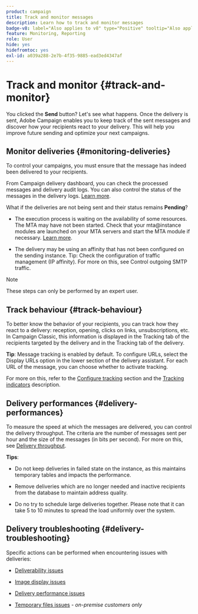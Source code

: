 ```yaml
---
product: campaign
title: Track and monitor messages
description: Learn how to track and monitor messages
badge-v8: label="Also applies to v8" type="Positive" tooltip="Also applies to Campaign v8"
feature: Monitoring, Reporting
role: User
hide: yes
hidefromtoc: yes
exl-id: a039a288-2e7b-4f35-9885-ead3ed4347af
---
```

# Track and monitor {#track-and-monitor}

You clicked the **Send** button? Let's see what happens. Once the delivery is sent, Adobe Campaign enables you to keep track of the sent messages and discover how your recipients react to your delivery. This will help you improve future sending and optimize your next campaigns.

## Monitor deliveries {#monitoring-deliveries}

To control your campaigns, you must ensure that the message has indeed been delivered to your recipients.

From Campaign delivery dashboard, you can check the processed messages and delivery audit logs.
You can also control the status of the messages in the delivery logs. [Learn more](about-delivery-monitoring.md).

What if the deliveries are not being sent and their status remains **Pending**?

* The execution process is waiting on the availability of some resources. The MTA may have not been started.
Check that your mta@instance modules are launched on your MTA servers and start the MTA module if necessary. [Learn more](../../production/using/administration.md).

* The delivery may be using an affinity that has not been configured on the sending instance.
Tip: Check the configuration of traffic management (IP affinity). For more on this, see Control outgoing SMTP traffic.

>[!NOTE]
>
>These steps can only be performed by an expert user.

## Track behaviour {#track-behaviour}

To better know the behavior of your recipients, you can track how they react to a delivery: reception, opening, clicks on links, unsubscriptions, etc. In Campaign Classic, this information is displayed in the Tracking tab of the recipients targeted by the delivery and in the Tracking tab of the delivery.

**Tip**: Message tracking is enabled by default. To configure URLs, select the Display URLs option in the lower section of the delivery assistant. For each URL of the message, you can choose whether to activate tracking.

For more on this, refer to the [Configure tracking](how-to-configure-tracked-links.md) section and the [Tracking indicators](../../reporting/using/delivery-reports.md#tracking-indicators) description. 

## Delivery performances {#delivery-performances}

To measure the speed at which the messages are delivered, you can control the delivery throughput. The criteria are the number of messages sent per hour and the size of the messages (in bits per second). For more on this, see [Delivery throughput](../../reporting/using/global-reports.md#delivery-throughput).

**Tips**:

* Do not keep deliveries in failed state on the instance, as this maintains temporary tables and impacts the performance.

* Remove deliveries which are no longer needed and inactive recipients from the database to maintain address quality.

* Do no try to schedule large deliveries together. Please note that it can take 5 to 10 minutes to spread the load uniformly over the system.

## Delivery troubleshooting {#delivery-troubleshooting}

Specific actions can be performed when encountering issues with deliveries:

* [Deliverability issues](../../production/using/performance-and-throughput-issues.md#deliverability_issues)

* [Image display issues](../../production/using/image-display-issues.md)

* [Delivery performance issues](delivery-performances.md)

* [Temporary files issues](../../production/using/temporary-files.md) - *on-premise customers only*
